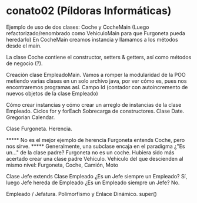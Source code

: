 # conato02 (Píldoras Informáticas)

Ejemplo de uso de dos clases: Coche y CocheMain (Luego refactorizado/renombrado como VehiculoMain para que Furgoneta pueda heredarlo)
En CocheMain creamos instancia y llamamos a los métodos desde el main.

La clase Coche contiene el constructor, setters & getters, así como métodos de negocio (?).

Creación clase EmpleadoMain. Vamos a romper la modularidad de la POO metiendo varias clases en un solo archivo java, por ver cómo es, pues nos encontraremos programas así.
Campo Id (contador con autoincremento de nuevos objetos de la clase Empleado)

Cómo crear instancias y cómo crear un arreglo de instancias de la clase Empleado.
Ciclos for y forEach
Sobrecarga de constructores.
Clase Date. Gregorian Calendar.

Clase Furgoneta. Herencia. 

***** No es el mejor ejemplo de herencia Furgoneta entends Coche, pero nos sirve.
***** Generalmente, una subclase encaja en el paradigma ¿"Es un..." de la clase padre?
Furgoneta no es un coche. Hubiera sido más acertado crear una clase padre Vehículo.
Vehículo del que descienden al mismo nivel: Furgoneta, Coche, Camión, Moto

Clase Jefe extends Clase Empleado 
¿Es un Jefe siempre un Empleado? Sí, luego Jefe hereda de Empleado
¿Es un Empleado siempre un Jefe? No.

Empleado / Jefatura. Polimorfismo y Enlace Dinámico.
super()
